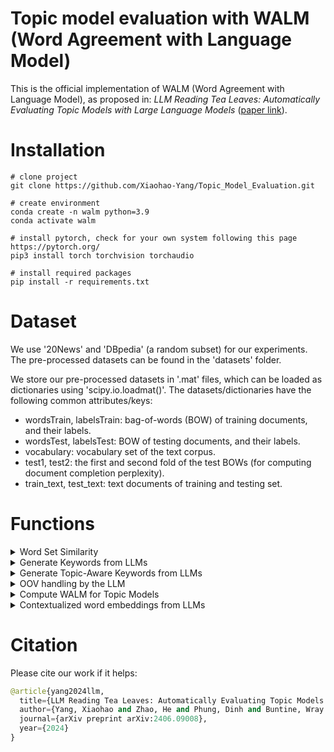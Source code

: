 # Topic model evaluation with WALM (Word Agreement with Language Model)
This is the official implementation of WALM (Word Agreement with Language Model), as proposed in: *LLM Reading Tea Leaves: Automatically Evaluating Topic Models with Large Language Models* ([paper link](https://arxiv.org/abs/2406.09008)).

# Installation
```
# clone project
git clone https://github.com/Xiaohao-Yang/Topic_Model_Evaluation.git

# create environment
conda create -n walm python=3.9
conda activate walm

# install pytorch, check for your own system following this page https://pytorch.org/
pip3 install torch torchvision torchaudio

# install required packages
pip install -r requirements.txt
```

# Dataset
We use '20News' and 'DBpedia' (a random subset) for our experiments. The pre-processed datasets can be found in the 'datasets' folder.

We store our pre-processed datasets in '.mat' files, which can be loaded as dictionaries using 'scipy.io.loadmat()'. The datasets/dictionaries have the following common attributes/keys:
* wordsTrain, labelsTrain: bag-of-words (BOW) of training documents, and their labels.
* wordsTest, labelsTest: BOW of testing documents, and their labels.
* vocabulary: vocabulary set of the text corpus.
* test1, test2: the first and second fold of the test BOWs (for computing document completion perplexity).
* train_text, test_text: text documents of training and testing set.


# Functions
<details>
  <summary>Word Set Similarity</summary>
  
  ## WALM score functions ([jupyter notebook](score_functions.ipynb))

WALM score functions compute the similarity between two sets of words.


```python
from walm import walm_overlap, walm_synset, walm_ot, walm_oa
import gensim.downloader as api # we use gensim word embedding models
```





```python
words1 = ['us', 'au']
words2 = ['america', 'australia', 'people']
```

### Overlap-based score functions
walm_overlap measures the overlap between two sets of words, while walm_synset extends this by considering synset overlap between different words.

```python
# overlap based scores
print('walm overlap: ', walm_overlap(words1, words2))
print('walm synset: ', walm_synset(words1, words2))
```

    walm overlap:  0.0
    walm synset:  0.2


### Embedding-based score functions
walm_oa solves an optimal assignment problem between word set 1 and word set 2. walm_ot solves an optimal transport problem between word distribution 1 and word distribution 2.

```python
# load word embedding model
print('Loading glove model ...')
embedding_model = api.load("glove-wiki-gigaword-50")
print('Loading done!')
```



```python
# optimal assignment
print('walm optimal assignment: ', walm_oa(words1, words2, embedding_model))
```

    walm optimal assignment:  0.978635346639759





```python
# optimal transport
word_dis1 = {'words': words1, 'weights': [0.5, 0.5]}
word_dis2 = {'words': words2, 'weights': [0.1, 0.1, 0.8]}
print('walm optimal transport: ', walm_ot(word_dis1, word_dis2, embedding_model))
```

    walm optimal transport:  0.5193005172391889


</details>


<details>
  <summary>Generate Keywords from LLMs</summary>
  
  ## Generate keywords for test documents from an LLM ([jupyter notebook](kw_llm.ipynb))


```python
from walm import generate_keywords
from transformers import AutoModelForCausalLM, AutoTokenizer
import scipy.io as sio
import torch
```




```python
# load documents
dataset = '20News'
data_dict = sio.loadmat('datasets/%s/data.mat' % dataset)
test_doc = data_dict['test_text'].tolist()
test_doc = [doc[0][0].strip() for doc in test_doc]

# take 10 documents as an example
test_doc = test_doc[0:10]
```


```python
# load an llm model, we support the following LLMs in current version
model_name = 'meta-llama/Meta-Llama-3-8B-Instruct'
# model_name = 'mistralai/Mistral-7B-Instruct-v0.3'
# model_name = 'microsoft/Phi-3-mini-128k-instruct'
# model_name = '01-ai/Yi-1.5-9B-Chat'

model = AutoModelForCausalLM.from_pretrained(model_name,
                                             trust_remote_code=True,
                                             torch_dtype=torch.float16
                                             ).cuda()
tokenizer = AutoTokenizer.from_pretrained(model_name)
tokenizer.pad_token = tokenizer.eos_token
```





```python
# generate keywords
save_path = 'test_opt.txt'
outputs = generate_keywords(model, tokenizer, test_doc, save_path)
```


The output will be also saved in your defined .txt file in JSON format:


```python
{'Words': ['Harvard', 'Graphics', 'Windows', 'Sale', 'Price']}
{'Words': ['Abortion', 'Rights', 'Case', 'Good', 'Pro']}
{'Words': ['mound', 'season', 'strike', 'zone', 'seventies']}
{'Words': ['PlusMinus', 'Players', 'Role', 'Time', 'Jagr']}
{'Words': ['Efficiency', 'X11', 'Clients', 'Performance', 'XRemote']}
{'Words': ['Windows', 'Hardware', 'Interrupts', 'DOS', 'UART']}
{'Words': ['train', 'station', 'cities', 'drive', 'airport']}
{'Words': ['IDE', 'Drive', 'Error', 'Format', 'Software']}
{'Words': ['Projector', 'Super', '8mm', 'Sound', 'ForSale']}
{'Words': ['Society', 'Life', 'Killing', 'Value', 'Children']}
```

  
</details>


<details>
  <summary>Generate Topic-Aware Keywords from LLMs</summary>
  
  ## Generate topic-aware keywords for test documents from LLM ([jupyter notebook](kw-topic_llm.ipynb))

### Step1: Generate global topics

To generate global topics for the document collection from an LLM, we follow the topic generation approach in [TopicGPT](https://github.com/chtmp223/topicGPT). We have saved the output topics under the dataset folder (e.g., datasets/20News/topics.txt).

### Step2: Topic selection


```python
from walm import extract_text_between_strings, generate_topic_select, generate_topics_aware
from transformers import AutoModelForCausalLM, AutoTokenizer
import scipy.io as sio
import torch

# load documents
dataset = '20News'
data_dict = sio.loadmat('datasets/%s/data.mat' % dataset)
test_doc = data_dict['test_text'].tolist()
test_doc = [doc[0][0].strip() for doc in test_doc]

# take 10 documents as an example
test_doc = test_doc[0:10]

# load llm model
model_name = 'meta-llama/Meta-Llama-3-8B-Instruct'
# model_name = 'mistralai/Mistral-7B-Instruct-v0.3'
# model_name = 'microsoft/Phi-3-mini-128k-instruct'
# model_name = '01-ai/Yi-1.5-9B-Chat'
model = AutoModelForCausalLM.from_pretrained(model_name,
                                             trust_remote_code=True,
                                             torch_dtype=torch.float16
                                             ).cuda()
tokenizer = AutoTokenizer.from_pretrained(model_name)
tokenizer.pad_token = tokenizer.eos_token

# load global topics from this dataset
with open('datasets/%s/topics.txt' % dataset, 'r') as file:
    topics = file.readlines()
topics = topics[0:-1]
topics = [extract_text_between_strings(item, "[1]", "(Count:")[0].strip() for item in topics]

# run topic selection
save_path = 'step1_topic-select.txt'
doc_topics = generate_topic_select(model, tokenizer, topics, test_doc, save_path)
```



```python
for item in doc_topics:
    print(item)
```

    {'Topics': ['Technology and Electronics', 'Software Development', 'Economic and Employment Issues']}
    {'Topics': ['Consumer Rights', 'Law and Justice', 'Ethics', 'Society']}
    {'Topics': ['Sports Statistics', 'History']}
    {'Topics': ['Sports Statistics']}
    {'Topics': ['Technology and Electronics', 'Software Development', 'Internet Culture', 'Communication']}
    {'Topics': ['Technology and Electronics', 'Software Development']}
    {'Topics': ['Transportation', 'Consumer Rights', 'Society']}
    {'Topics': ['Technology and Electronics', 'Repair and Maintenance', 'Software Development']}
    {'Topics': ['Technology and Electronics', 'Consumer Rights']}
    {'Topics': ['Society', 'Ethics', 'Religion']}


### Step2: Topic-Aware keywords generation


```python
# load selected topics from test documents
with open('step1_topic-select.txt', 'r') as file:
    doc_topics = file.readlines()

# define save path and run generation
save_path = 'step2_topic-aware_kws.txt'
outputs = generate_topics_aware(model, tokenizer, doc_topics, test_doc, save_path)
```

     



```python
for item in outputs:
    print(item)
```

    Technology, Development, Sale, Software, Economic, Graphics, Harvard, Employment, Electronics, Issues, Price, Windows, Harvard Graphics
    Ethical, Justice, Constitution, Societal, Morality, Abortion, Bioethics, Moral, Rights, Ethics, Law
    History, Strike, Sports, Baseball, Mound, Zone, Statistics
    Role, Plus/minus, Players, Context, Statistics
    Async Solutions, Graphics Accelerator, Efficiency, Internet Culture, X11 Clients, Communication, Software Development, X11, Clients
    Technology, UART, Serial Communication, Software Development, Electronics, Hardware Interrupts, Interrupts, Hardware, Windows
    Train, Station, City, Protection, Dispute, Airport, Cities, Infrastructure, Complaint, Consumer, Rights, Society, Transportation
    PCTools, Data Error, Error, IDE drive, IDE, Drive, Low Level Format, Maintenance, Data error, Disk recovery, IDE Drive, Repair, Low level format, Sector Marking, Disk Recovery
    Technology, Sound, Sale, Protection, Purchase, Electronics, Super 8mm, Projector, Consumer, Rights
    Life, Morality, Violence, Killing, Moral, Values, Society, Value

</details>


<details>
  <summary>OOV handling by the LLM</summary>

  ## Repalce OOV (Out-Of-Vocabulary) words by the LLM ([jupyter notebook](replace_oov.ipynb))

The keywords of documents generated by an LLM may contain out-of-vocabulary (OOV) words. Here, we illustrate how OOV words can be replaced using an LLM.


```python
from walm import replace_oov
import gensim.downloader as api
from transformers import AutoModelForCausalLM, AutoTokenizer
import torch
```



```python
# load keyword file
kw_file = 'step2_topic-aware_kws.txt'
with open(kw_file, 'r') as file:
    words_list = file.readlines()

print('Original keywords for documents:')
for i in range(len(words_list)):
    print('document %s: ' % i + words_list[i].strip())
```

    Original keywords for documents:
    document 0: Technology, Development, Sale, Software, Economic, Graphics, Harvard, Employment, Electronics, Issues, Price, Windows, Harvard Graphics
    document 1: Ethical, Justice, Constitution, Societal, Morality, Abortion, Bioethics, Moral, Rights, Ethics, Law
    document 2: History, Strike, Sports, Baseball, Mound, Zone, Statistics
    document 3: Role, Plus/minus, Players, Context, Statistics
    document 4: Async Solutions, Graphics Accelerator, Efficiency, Internet Culture, X11 Clients, Communication, Software Development, X11, Clients
    document 5: Technology, UART, Serial Communication, Software Development, Electronics, Hardware Interrupts, Interrupts, Hardware, Windows
    document 6: Train, Station, City, Protection, Dispute, Airport, Cities, Infrastructure, Complaint, Consumer, Rights, Society, Transportation
    document 7: PCTools, Data Error, Error, IDE drive, IDE, Drive, Low Level Format, Maintenance, Data error, Disk recovery, IDE Drive, Repair, Low level format, Sector Marking, Disk Recovery
    document 8: Technology, Sound, Sale, Protection, Purchase, Electronics, Super 8mm, Projector, Consumer, Rights
    document 9: Life, Morality, Violence, Killing, Moral, Values, Society, Value



```python
# We use the vocabulary set of GloVe model, we load the Gensim GloVe model firstly.
print('Loading glove model ...')
embedding_model = api.load("glove-wiki-gigaword-50")
print('Loading done!')
```

```python
# LLM for word repalce for OOV
model_name = 'meta-llama/Meta-Llama-3-8B-Instruct'
llm = AutoModelForCausalLM.from_pretrained(model_name,
                                           trust_remote_code=True,
                                           torch_dtype=torch.float16
                                           ).cuda()
tokenizer = AutoTokenizer.from_pretrained(model_name)
tokenizer.pad_token = tokenizer.eos_token
filtered_words = replace_oov(words_list, llm, tokenizer, embedding_model)
```


```python
print('Keywords for documents after filtering:')
for i in range(len(filtered_words)):
    print('document %s: ' % i + ', '.join(filtered_words[i]))
```

    Keywords for documents after filtering:
    document 0: technology, development, sale, software, economic, graphics, harvard, employment, electronics, issues, price, windows, art
    document 1: ethical, justice, constitution, societal, morality, abortion, bioethics, moral, rights, ethics, law
    document 2: history, strike, sports, baseball, mound, zone, statistics
    document 3: role, plus/minus, players, context, statistics
    document 4: instant, efficiency, cyberspace, communication, programming, x11, clients
    document 5: technology, uart, programming, electronics, interrupts, interrupts, hardware, windows
    document 6: train, station, city, protection, dispute, airport, cities, infrastructure, complaint, consumer, rights, society, transportation
    document 7: tools, mistake, error, mind, ide, drive, base, maintenance, mistake, retrieval, mind, repair, base, mark, retrieval
    document 8: technology, sound, sale, protection, purchase, electronics, small, projector, consumer, rights
    document 9: life, morality, violence, killing, moral, values, society, value
  
</details>


<details>
  <summary>Compute WALM for Topic Models</summary>
  
  This is a detailed explanation hidden inside a foldable section. You can add more text here, use Markdown formatting, or even include images or links.
</details>

<details>
  <summary>Contextualized word embeddings from LLMs</summary>
  
  For our distance-based evaluation metrics, we consider word embeddings. The word embeddings can be static word embeddings from a pre-trained model such as 'Glove', or a dynamic word embedding that considers the context. Here we provide an example that obtains contextualised word embeddings from an LLM. The functions in the following example can be found in 'llm_embedding.py'.

For this part, we leverage the hugging face 'transformer', with 'bitsandbytes'. Firstly, we set up the model and tokenizer:
```python
llm_paras = {'max_input_length': 2048,
             'base_model': 'meta-llama/Llama-2-13b-chat-hf'
             # 'base_model': 'meta-llama/Llama-2-7b-chat-hf',   # feel free to try different ones
             # 'base_model': 'meta-llama/Llama-2-7b-hf'         
                    }

# quantisation setting
bnb_config = BitsAndBytesConfig(
    load_in_4bit=True,
    bnb_4bit_use_double_quant=True,
    bnb_4bit_quant_type="nf4",
    bnb_4bit_compute_dtype=torch.bfloat16
)

# load model
model = AutoModelForCausalLM.from_pretrained(llm_paras['base_model'], quantization_config=bnb_config)

# load tokenizer
tokenizer = AutoTokenizer.from_pretrained(
    llm_paras['base_model'],
    model_max_length=llm_paras['max_input_length'],
    padding_side="left",
    add_eos_token=True)
tokenizer.pad_token = tokenizer.eos_token
```
Here are our example words and context documents for investigation:
```python
# example word and context
word = 'bank'
texts = ["The river bank was flooded",
         "The bank approved my loan application",
         "They save and withdraw money there"]
```
After the setup, we run for the contextualised word embeddings:
```python
embeddings = []
for s in texts:
    # add target words if not mentioned in the document
    if not word in s.strip().split(' '):
        s += ' this document is talking about %s' % word

    # get contextualised embeddings
    word_embedding = get_contextualized_embedding(s, word, model, tokenizer)

    # simply average if multiple target words appear
    if len(word_embedding) > 1:
        word_embedding = torch.stack(word_embedding)
        word_embedding = torch.mean(word_embedding, axis=0)

    embeddings.append(word_embedding[0])
```
Let's check the output contextualised word embeddings:
```python
# the embeddings are different in different contexts
print(embeddings[0])
print(embeddings[1])
print(embeddings[2])

# check similarity
cosine_sim1 = F.cosine_similarity(embeddings[0].unsqueeze(0), embeddings[1].unsqueeze(0))
cosine_sim2 = F.cosine_similarity(embeddings[0].unsqueeze(0), embeddings[2].unsqueeze(0))
cosine_sim3 = F.cosine_similarity(embeddings[1].unsqueeze(0), embeddings[2].unsqueeze(0))

print(cosine_sim1)
print(cosine_sim2)
print(cosine_sim3)
```

```python
tensor([ 0.6274,  0.8433, -1.8545,  ..., -0.5112,  0.2542,  0.1123],
       dtype=torch.float16)
tensor([ 1.1367,  0.9751, -0.0754,  ..., -0.7827, -0.0156, -0.7827],
       dtype=torch.float16)
tensor([ 0.8745,  1.6484, -1.0928,  ..., -0.7500,  1.0332, -0.1855],
       dtype=torch.float16)

river bank and money bank1 similarity:  tensor([0.6396], dtype=torch.float16)
river bank and money bank2 similarity:  tensor([0.5205], dtype=torch.float16)
money bank1 and money bank2 similarity:  tensor([0.7021], dtype=torch.float16)
```
</details>






# Citation
Please cite our work if it helps:
```python
@article{yang2024llm,
  title={LLM Reading Tea Leaves: Automatically Evaluating Topic Models with Large Language Models},
  author={Yang, Xiaohao and Zhao, He and Phung, Dinh and Buntine, Wray and Du, Lan},
  journal={arXiv preprint arXiv:2406.09008},
  year={2024}
}
```
